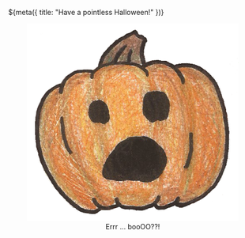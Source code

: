 ${meta({
	title: "Have a pointless Halloween!"
})}
<p style='text-align: center;'>
	<img src="/images/features/artsy-pumpkin.png" style='width: 85%;' />
	<br />Errr ... booOO??!
</p>
<div><tpdc:share></tpdc:share></div>
